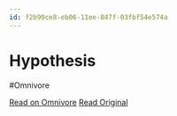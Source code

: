 ```yaml
---
id: f2b99ce8-eb06-11ee-847f-03fbf54e574a
---
```


# Hypothesis
#Omnivore

[Read on Omnivore](https://omnivore.app/me/hypothesis-18e78233439)
[Read Original](https://hypothes.is/a/S_0C7OsAEe6Snn9zpDEcqQ)

